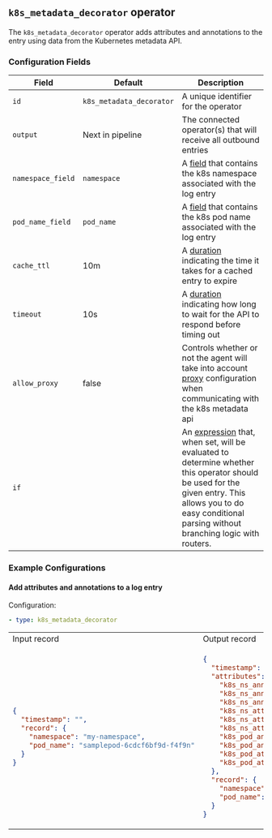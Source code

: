 ## `k8s_metadata_decorator` operator

The `k8s_metadata_decorator` operator adds attributes and annotations to the entry using data from the Kubernetes metadata API.

### Configuration Fields

| Field             | Default                  | Description                                                                                                                                                                                                                              |
| ---               | ---                      | ---                                                                                                                                                                                                                                      |
| `id`              | `k8s_metadata_decorator` | A unique identifier for the operator                                                                                                                                                                                                     |
| `output`          | Next in pipeline         | The connected operator(s) that will receive all outbound entries                                                                                                                                                                         |
| `namespace_field` | `namespace`              | A [field](/docs/types/field.md) that contains the k8s namespace associated with the log entry                                                                                                                                            |
| `pod_name_field`  | `pod_name`               | A [field](/docs/types/field.md) that contains the k8s pod name associated with the log entry                                                                                                                                             |
| `cache_ttl`       | 10m                      | A [duration](/docs/types/duration.md) indicating the time it takes for a cached entry to expire                                                                                                                                          |
| `timeout`         | 10s                      | A [duration](/docs/types/duration.md) indicating how long to wait for the API to respond before timing out                                                                                                                               |
| `allow_proxy`     | false                    | Controls whether or not the agent will take into account [proxy](https://github.com/observIQ/stanza/blob/master/docs/proxy.md) configuration when communicating with the k8s metadata api |
| `if`              |                          | An [expression](/docs/types/expression.md) that, when set, will be evaluated to determine whether this operator should be used for the given entry. This allows you to do easy conditional parsing without branching logic with routers. |

### Example Configurations


#### Add attributes and annotations to a log entry

Configuration:
```yaml
- type: k8s_metadata_decorator
```

<table>
<tr><td> Input record </td> <td> Output record </td></tr>
<tr>
<td>

```json
{
  "timestamp": "",
  "record": {
    "namespace": "my-namespace",
    "pod_name": "samplepod-6cdcf6bf9d-f4f9n"
  }
}
```

</td>
<td>

```json
{
  "timestamp": "",
  "attributes": {
    "k8s_ns_annotation/addonmanager.kubernetes.io/mode": "Reconcile",
    "k8s_ns_annotation/control-plane": "true",
    "k8s_ns_annotation/kubernetes.io/cluster-service": "true",
    "k8s_ns_attribute/addonmanager.kubernetes.io/mode": "Reconcile",
    "k8s_ns_attribute/control-plane": "true",
    "k8s_ns_attribute/kubernetes.io/cluster-service": "true",
    "k8s_pod_annotation/k8s-app": "dashboard-metrics-scraper",
    "k8s_pod_annotation/pod-template-hash": "5f44bbb8b5",
    "k8s_pod_attribute/k8s-app": "dashboard-metrics-scraper",
    "k8s_pod_attribute/pod-template-hash": "5f44bbb8b5"
  },
  "record": {
    "namespace": "my-namespace",
    "pod_name": "samplepod-6cdcf6bf9d-f4f9n"
  }
}
```

</td>
</tr>
</table>
